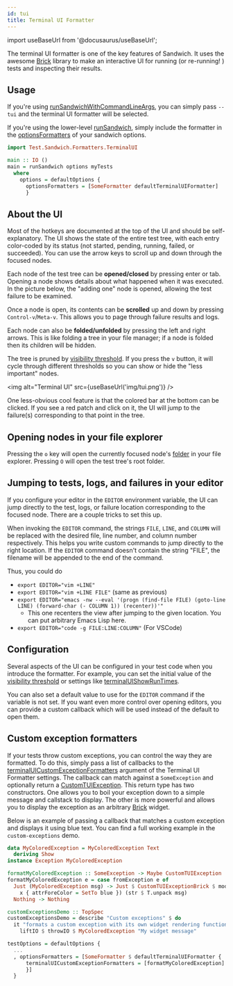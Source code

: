```yaml
---
id: tui
title: Terminal UI Formatter
---
```


import useBaseUrl from '@docusaurus/useBaseUrl';

The terminal UI formatter is one of the key features of Sandwich. It uses the awesome [Brick](https://hackage.haskell.org/package/brick) library to make an interactive UI for running (or re-running! ) tests and inspecting their results.

## Usage

If you're using [runSandwichWithCommandLineArgs](http://hackage.haskell.org/package/sandwich/docs/Test-Sandwich.html#v:runSandwichWithCommandLineArgs), you can simply pass `--tui` and the terminal UI formatter will be selected.

If you're using the lower-level [runSandwich](http://hackage.haskell.org/package/sandwich0.1.0.3/docs/Test-Sandwich.html#v:runSandwich), simply include the formatter in the [optionsFormatters](http://hackage.haskell.org/package/sandwich/docs/Test-Sandwich-Options.html#v:optionsFormatters) of your sandwich options.

```haskell
import Test.Sandwich.Formatters.TerminalUI

main :: IO ()
main = runSandwich options myTests
  where
    options = defaultOptions {
      optionsFormatters = [SomeFormatter defaultTerminalUIFormatter]
      }
```

## About the UI

Most of the hotkeys are documented at the top of the UI and should be self-explanatory. The UI shows the state of the entire test tree, with each entry color-coded by its status (not started, pending, running, failed, or succeeded). You can use the arrow keys to scroll up and down through the focused nodes.

Each node of the test tree can be **opened/closed** by pressing enter or tab. Opening a node shows details about what happened when it was executed. In the picture below, the "adding one" node is opened, allowing the test failure to be examined.

Once a node is open, its contents can be **scrolled** up and down by pressing `Control-v`/`Meta-v`. This allows you to page through failure results and logs.

Each node can also be **folded/unfolded** by pressing the left and right arrows. This is like folding a tree in your file manager; if a node is folded then its children will be hidden.

The tree is pruned by [visibility threshold](../node_options#visibility-thresholds). If you press the `v` button, it will cycle through different thresholds so you can show or hide the "less important" nodes.

<img alt="Terminal UI" src={useBaseUrl('img/tui.png')} />

One less-obvious cool feature is that the colored bar at the bottom can be clicked. If you see a red patch and click on it, the UI will jump to the failure(s) corresponding to that point in the tree.

## Opening nodes in your file explorer

Pressing the `o` key will open the currently focused node's [folder](../node_options#folders) in your file explorer. Pressing `O` will open the test tree's root folder.

## Jumping to tests, logs, and failures in your editor

If you configure your editor in the `EDITOR` environment variable, the UI can jump directly to the test, logs, or failure location corresponding to the focused node. There are a couple tricks to set this up.

When invoking the `EDITOR` command, the strings `FILE`, `LINE`, and `COLUMN` will be replaced with the desired file, line number, and column number respectively. This helps you write custom commands to jump directly to the right location. If the `EDITOR` command doesn't contain the string "FILE", the filename will be appended to the end of the command.

Thus, you could do

* `export EDITOR="vim +LINE"`
* `export EDITOR="vim +LINE FILE"` (same as previous)
* `export EDITOR="emacs -nw --eval '(progn (find-file FILE) (goto-line LINE) (forward-char (- COLUMN 1)) (recenter))'"`
  * This one recenters the view after jumping to the given location. You can put arbitrary Emacs Lisp here.
* `export EDITOR="code -g FILE:LINE:COLUMN"` (For VSCode)

## Configuration

Several aspects of the UI can be configured in your test code when you introduce the formatter. For example, you can set the initial value of the [visibility threshold](http://hackage.haskell.org/package/sandwich/docs/Test-Sandwich-Formatters-TerminalUI.html#v:terminalUIVisibilityThreshold) or settings like [terminalUIShowRunTimes](http://hackage.haskell.org/package/sandwich-0.1.0.3/docs/Test-Sandwich-Formatters-TerminalUI.html#v:terminalUIShowRunTimes).

You can also set a default value to use for the `EDITOR` command if the variable is not set. If you want even more control over opening editors, you can provide a custom callback which will be used instead of the default to open them.

## Custom exception formatters

If your tests throw custom exceptions, you can control the way they are formatted. To do this, simply pass a list of callbacks to the [terminalUICustomExceptionFormatters](http://hackage.haskell.org/package/sandwich/docs/Test-Sandwich-Formatters-TerminalUI.html#v:terminalUICustomExceptionFormatters) argument of the Terminal UI Formatter settings. The callback can match against a `SomeException` and optionally return a [CustomTUIException](http://hackage.haskell.org/package/sandwich/docs/Test-Sandwich-Formatters-TerminalUI.html#t:CustomTUIException). This return type has two constructors. One allows you to boil your exception down to a simple message and callstack to display. The other is more powerful and allows you to display the exception as an arbitrary [Brick](https://hackage.haskell.org/package/brick) widget.

Below is an example of passing a callback that matches a custom exception and displays it using blue text. You can find a full working example in the `custom-exceptions` demo.

```haskell title="https://github.com/codedownio/sandwich/blob/master/demos/demo-custom-exceptions/app/Main.hs"
data MyColoredException = MyColoredException Text
  deriving Show
instance Exception MyColoredException

formatMyColoredException :: SomeException -> Maybe CustomTUIException
formatMyColoredException e = case fromException e of
  Just (MyColoredException msg) -> Just $ CustomTUIExceptionBrick $ modifyDefAttr (\x ->
    x { attrForeColor = SetTo blue }) (str $ T.unpack msg)
  Nothing -> Nothing

customExceptionsDemo :: TopSpec
customExceptionsDemo = describe "Custom exceptions" $ do
  it "formats a custom exception with its own widget rendering function" $ do
    liftIO $ throwIO $ MyColoredException "My widget message"

testOptions = defaultOptions {
  ...
  , optionsFormatters = [SomeFormatter $ defaultTerminalUIFormatter {
      terminalUICustomExceptionFormatters = [formatMyColoredException]
      }]
  }
```
